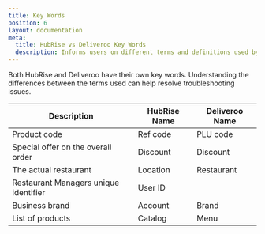 ```yaml
---
title: Key Words
position: 6
layout: documentation
meta:
  title: HubRise vs Deliveroo Key Words
  description: Informs users on different terms and definitions used by Deliveroo vs HubRise. Understanding differences can help troubleshoot Deliveroo connection issues in the context of an integration with HubRise.
---
```


Both HubRise and Deliveroo have their own key words. Understanding the differences between the terms used can help resolve troubleshooting issues.

| Description                           | HubRise Name | Deliveroo Name |
| ------------------------------------- | ------------ | -------------- |
| Product code                          | Ref code     | PLU code       |
| Special offer on the overall order    | Discount     | Discount       |
| The actual restaurant                 | Location     | Restaurant     |
| Restaurant Managers unique identifier | User ID      |                |
| Business brand                        | Account      | Brand          |
| List of products                      | Catalog      | Menu           |
